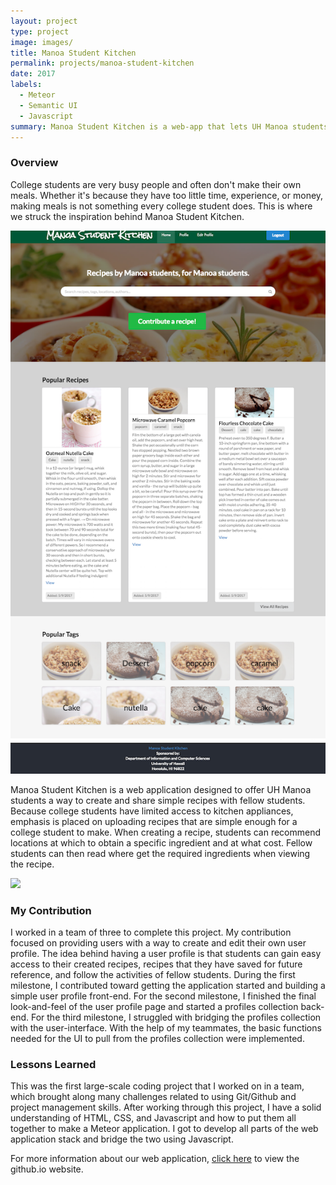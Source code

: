 ```yaml
---
layout: project
type: project
image: images/
title: Manoa Student Kitchen
permalink: projects/manoa-student-kitchen
date: 2017
labels:
  - Meteor
  - Semantic UI
  - Javascript
summary: Manoa Student Kitchen is a web-app that lets UH Manoa students create and browse recipes.
---
```


### Overview
College students are very busy people and often don't make their own meals.  Whether it's because they have too little time, experience, or money, making meals is not something every college student does.  This is where we struck the inspiration behind Manoa Student Kitchen.

<img class="ui image" src="../images/msk-home-page.png">

Manoa Student Kitchen is a web application designed to offer UH Manoa students a way to create and share simple recipes with fellow students.  Because college students have limited access to kitchen appliances, emphasis is placed on uploading recipes that are simple enough for a college student to make.  When creating a recipe, students can recommend locations at which to obtain a specific ingredient and at what cost.  Fellow students can then read where get the required ingredients when viewing the recipe.

<img class="ui image" src="../images/">

### My Contribution
I worked in a team of three to complete this project.  My contribution focused on providing users with a way to create and edit their own user profile.  The idea behind having a user profile is that students can gain easy access to their created recipes, recipes that they have saved for future reference, and follow the activities of fellow students.  During the first milestone, I contributed toward getting the application started and building a simple user profile front-end.  For the second milestone, I finished the final look-and-feel of the user profile page and started a profiles collection back-end.  For the third milestone, I struggled with bridging the profiles collection with the user-interface.  With the help of my teammates, the basic functions needed for the UI to pull from the profiles collection were implemented.

### Lessons Learned
This was the first large-scale coding project that I worked on in a team, which brought along many challenges related to using Git/Github and project management skills.  After working through this project, I have a solid understanding of HTML, CSS, and Javascript and how to put them all together to make a Meteor application.  I got to develop all parts of the web application stack and bridge the two using Javascript.  

For more information about our web application, <a href="https://manoastudentkitchen.github.io/">click here</a> to view the github.io website.

